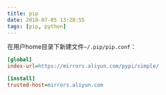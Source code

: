 ```yaml
---
title: pip
date: 2018-07-05 13:28:55
tags: [pip, python]
---
```


在用户home目录下新建文件`~/.pip/pip.conf`：

```ini
[global]
index-url=https://mirrors.aliyun.com/pypi/simple/

[install]
trusted-host=mirrors.aliyun.com
```
